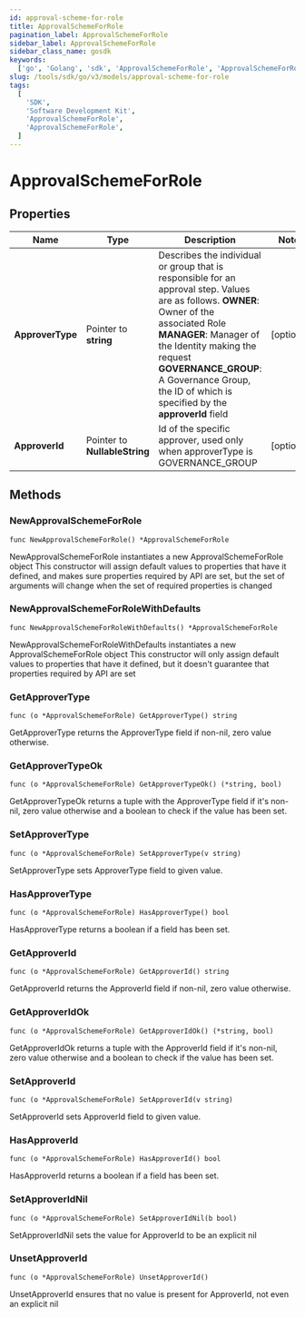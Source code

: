 ```yaml
---
id: approval-scheme-for-role
title: ApprovalSchemeForRole
pagination_label: ApprovalSchemeForRole
sidebar_label: ApprovalSchemeForRole
sidebar_class_name: gosdk
keywords:
  ['go', 'Golang', 'sdk', 'ApprovalSchemeForRole', 'ApprovalSchemeForRole']
slug: /tools/sdk/go/v3/models/approval-scheme-for-role
tags:
  [
    'SDK',
    'Software Development Kit',
    'ApprovalSchemeForRole',
    'ApprovalSchemeForRole',
  ]
---
```


# ApprovalSchemeForRole

## Properties

| Name | Type | Description | Notes |
| --- | --- | --- | --- |
| **ApproverType** | Pointer to **string** | Describes the individual or group that is responsible for an approval step. Values are as follows. **OWNER**: Owner of the associated Role **MANAGER**: Manager of the Identity making the request **GOVERNANCE_GROUP**: A Governance Group, the ID of which is specified by the **approverId** field | [optional] |
| **ApproverId** | Pointer to **NullableString** | Id of the specific approver, used only when approverType is GOVERNANCE_GROUP | [optional] |

## Methods

### NewApprovalSchemeForRole

`func NewApprovalSchemeForRole() *ApprovalSchemeForRole`

NewApprovalSchemeForRole instantiates a new ApprovalSchemeForRole object This constructor will assign default values to properties that have it defined, and makes sure properties required by API are set, but the set of arguments will change when the set of required properties is changed

### NewApprovalSchemeForRoleWithDefaults

`func NewApprovalSchemeForRoleWithDefaults() *ApprovalSchemeForRole`

NewApprovalSchemeForRoleWithDefaults instantiates a new ApprovalSchemeForRole object This constructor will only assign default values to properties that have it defined, but it doesn't guarantee that properties required by API are set

### GetApproverType

`func (o *ApprovalSchemeForRole) GetApproverType() string`

GetApproverType returns the ApproverType field if non-nil, zero value otherwise.

### GetApproverTypeOk

`func (o *ApprovalSchemeForRole) GetApproverTypeOk() (*string, bool)`

GetApproverTypeOk returns a tuple with the ApproverType field if it's non-nil, zero value otherwise and a boolean to check if the value has been set.

### SetApproverType

`func (o *ApprovalSchemeForRole) SetApproverType(v string)`

SetApproverType sets ApproverType field to given value.

### HasApproverType

`func (o *ApprovalSchemeForRole) HasApproverType() bool`

HasApproverType returns a boolean if a field has been set.

### GetApproverId

`func (o *ApprovalSchemeForRole) GetApproverId() string`

GetApproverId returns the ApproverId field if non-nil, zero value otherwise.

### GetApproverIdOk

`func (o *ApprovalSchemeForRole) GetApproverIdOk() (*string, bool)`

GetApproverIdOk returns a tuple with the ApproverId field if it's non-nil, zero value otherwise and a boolean to check if the value has been set.

### SetApproverId

`func (o *ApprovalSchemeForRole) SetApproverId(v string)`

SetApproverId sets ApproverId field to given value.

### HasApproverId

`func (o *ApprovalSchemeForRole) HasApproverId() bool`

HasApproverId returns a boolean if a field has been set.

### SetApproverIdNil

`func (o *ApprovalSchemeForRole) SetApproverIdNil(b bool)`

SetApproverIdNil sets the value for ApproverId to be an explicit nil

### UnsetApproverId

`func (o *ApprovalSchemeForRole) UnsetApproverId()`

UnsetApproverId ensures that no value is present for ApproverId, not even an explicit nil
